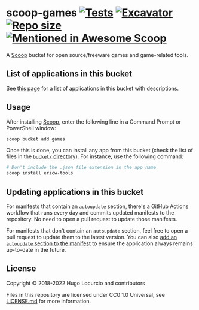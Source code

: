 # scoop-games [![Tests](https://github.com/Calinou/scoop-games/actions/workflows/ci.yml/badge.svg)](https://github.com/Calinou/scoop-games/actions/workflows/ci.yml) [![Excavator](https://github.com/Calinou/scoop-games/actions/workflows/excavator.yml/badge.svg)](https://github.com/Calinou/scoop-games/actions/workflows/excavator.yml) [![Repo size](https://img.shields.io/github/repo-size/Calinou/scoop-games.svg?style=flat-square)](https://github.com/Calinou/scoop-games) [![Mentioned in Awesome Scoop](https://awesome.re/mentioned-badge.svg)](https://github.com/ScoopInstaller/Awesome)

A [Scoop](https://scoop.sh/) bucket for open source/freeware games and game-related tools.

## List of applications in this bucket

See [this page](https://scoop.sh/#/apps?q=%22https%3A%2F%2Fgithub.com%2FCalinou%2Fscoop-games%22&s=0&d=1&o=true)
for a list of applications in this bucket with descriptions.

## Usage

After installing [Scoop](https://scoop.sh/), enter the following line in a
Command Prompt or PowerShell window:

```powershell
scoop bucket add games
```

Once this is done, you can install any app from this bucket (check the list
of files in the
[`bucket/` directory](https://github.com/Calinou/scoop-games/tree/master/bucket)).
For instance, use the following command:

```powershell
# Don't include the .json file extension in the app name
scoop install ericw-tools
```

## Updating applications in this bucket

For manifests that contain an `autoupdate` section, there's a GitHub Actions
workflow that runs every day and commits updated manifests to the repository.
No need to open a pull request to update those manifests.

For manifests that don't contain an `autoupdate` section, feel free to open a
pull request to update them to the latest version. You can also
[add an `autoupdate` section to the manifest](https://github.com/ScoopInstaller/Scoop/wiki/App-Manifest-Autoupdate)
to ensure the application always remains up-to-date in the future.

## License

Copyright © 2018-2022 Hugo Locurcio and contributors

Files in this repository are licensed under CC0 1.0 Universal,
see [LICENSE.md](LICENSE.md) for more information.
